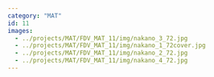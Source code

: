 ```yaml
---
category: "MAT"
id: 11
images:
  - ../projects/MAT/FDV_MAT_11/img/nakano_3_72.jpg
  - ../projects/MAT/FDV_MAT_11/img/nakano_1_72cover.jpg
  - ../projects/MAT/FDV_MAT_11/img/nakano_2_72.jpg
  - ../projects/MAT/FDV_MAT_11/img/nakano_4_72.jpg
---
```

